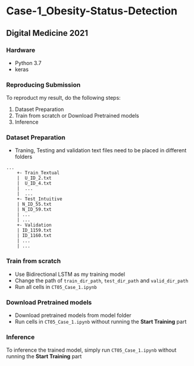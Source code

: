 # Case-1_Obesity-Status-Detection
## Digital Medicine 2021 

### Hardware
* Python 3.7
* keras

### Reproducing Submission
To reproduct my result, do the following steps:
1. Dataset Preparation
2. Train from scratch or Download Pretrained models
3. Inference

### Dataset Preparation
* Traning, Testing and validation text files need to be placed in different folders 
```
...
    +- Train_Textual
    |  U_ID_2.txt
    |  U_ID_4.txt
    |  ...
    |  ...
    +- Test_Intuitive
    | N_ID_55.txt
    | N_ID_59.txt
    | ...
    | ...
    +- Validation
    | ID_1159.txt
    | ID_1160.txt
    | ...
    | ...
```

### Train from scratch
* Use Bidirectional LSTM as my training model
* Change the path of ```train_dir_path```, ```test_dir_path``` and ```valid_dir_path```
* Run all cells in ```CT05_Case_1.ipynb```

### Download Pretrained models
* Download pretrained models from model folder
* Run cells in ```CT05_Case_1.ipynb``` without running the **Start Training** part

### Inference
To inference the trained model, simply run ```CT05_Case_1.ipynb``` without running the **Start Training** part

